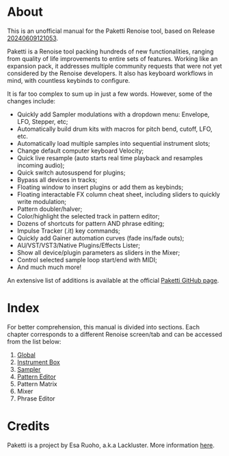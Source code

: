 # About
This is an unofficial manual for the Paketti Renoise tool, based on Release [20240609121053](https://github.com/esaruoho/org.lackluster.Paketti.xrnx/releases/tag/20240609121053).

Paketti is a Renoise tool packing hundreds of new functionalities, ranging from quality of life improvements to entire sets of features. Working like an expansion pack, it addresses multiple community requests that were not yet considered by the Renoise developers. It also has keyboard workflows in mind, with countless keybinds to configure.

It is far too complex to sum up in just a few words. However, some of the changes include:

* Quickly add Sampler modulations with a dropdown menu: Envelope, LFO, Stepper, etc;
* Automatically build drum kits with macros for pitch bend, cutoff, LFO, etc.
* Automatically load multiple samples into sequential instrument slots;
* Change default computer keyboard Velocity;
* Quick live resample (auto starts real time playback and resamples incoming audio);
* Quick switch autosuspend for plugins;
* Bypass all devices in tracks;
* Floating window to insert plugins or add them as keybinds;
* Floating interactable FX column cheat sheet, including sliders to quickly write modulation;
* Pattern doubler/halver;
* Color/highlight the selected track in pattern editor;
* Dozens of shortcuts for pattern AND phrase editing;
* Impulse Tracker (.it) key commands;
* Quickly add Gainer automation curves (fade ins/fade outs);
* AU/VST/VST3/Native Plugins/Effects Lister;
* Show all device/plugin parameters as sliders in the Mixer;
* Control selected sample loop start/end with MIDI;
* And much much more!

An extensive list of additions is available at the official [Paketti GitHub page](https://github.com/esaruoho/org.lackluster.Paketti.xrnx/).

# Index
For better comprehension, this manual is divided into sections. Each chapter corresponds to a different Renoise screen/tab and can be accessed from the list below:

1) [Global](https://github.com/untilde/paketti-unofficial-manual/blob/main/Documentation/1%20-%20Tools%20menu.md)
2) [Instrument Box](https://github.com/untilde/paketti-unofficial-manual/blob/main/Documentation/2%20-%20Instrument%20Box.md)
3) [Sampler](https://github.com/untilde/paketti-unofficial-manual/blob/main/Documentation/3%20-%20Sampler.md)
4) [Pattern Editor](https://github.com/untilde/paketti-unofficial-manual/blob/main/Documentation/4%20-%20Pattern%20Editor.md)
5) Pattern Matrix
6) Mixer
7) Phrase Editor

# Credits
Paketti is a project by Esa Ruoho, a.k.a Lackluster. More information [here](https://github.com/esaruoho/org.lackluster.Paketti.xrnx/blob/master/README.md#thanks).
